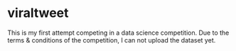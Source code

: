 # viraltweet
This is my first attempt competing in a data science competition. Due to the terms &amp; conditions of the competition, I can not upload the dataset yet.
